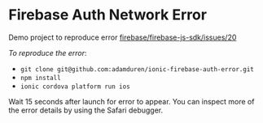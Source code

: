 # Firebase Auth Network Error

Demo project to reproduce error [firebase/firebase-js-sdk/issues/20](https://github.com/firebase/firebase-js-sdk/issues/20#issuecomment-368953424)

*To reproduce the error*:

* `git clone git@github.com:adamduren/ionic-firebase-auth-error.git`
* `npm install`
* `ionic cordova platform run ios`

Wait 15 seconds after launch for error to appear. You can inspect more of the error details by using the Safari debugger.
